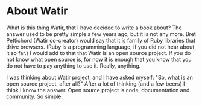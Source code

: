 # About Watir

What is this thing Watir, that I have decided to write a book about? The answer used to be pretty simple a few years ago, but it is not any more. Bret Pettichord (Watir co-creator) would say that it is family of Ruby libraries that drive browsers. (Ruby is a programming language, if you did not hear about it so far.) I would add to that that Watir is an open source project. If you do not know what open source is, for now it is enough that you know that you do not have to pay anything to use it. Really, anything.

I was thinking about Watir project, and I have asked myself: "So, what is an open source project, after all?"  After a lot of thinking (and a few beers) I think I know the answer. Open source project is code, documentation and community. So simple.